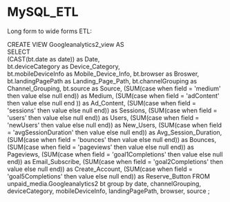 # MySQL_ETL
Long form to wide forms ETL:

CREATE VIEW Googleanalytics2_view AS   
SELECT   
(CAST(bt.date as date)) as Date,   
bt.deviceCategory as Device_Category,    
bt.mobileDeviceInfo as Mobile_Device_Info,
bt.browser as Broswer,
bt.landingPagePath as Landing_Page_Path,
bt.channelGrouping as Channel_Grouping, 
bt.source as Source,
(SUM(case when field = 'medium' then value else null end)) as Medium,
(SUM(case when field = 'adContent' then value else null end )) as Ad_Content,
(SUM(case when field = 'sessions' then value else null end)) as Sessions,
(SUM(case when field = 'users' then value else null end)) as Users,
(SUM(case when field = 'newUsers' then value else null end)) as New_Users,
(SUM(case when field = 'avgSessionDuration' then value else null end)) as Avg_Session_Duration,
(SUM(case when field = 'bounces' then value else null end)) as Bounces,
(SUM(case when field = 'pageviews' then value else null end)) as Pageviews,
(SUM(case when field = 'goal1Completions' then value else null end)) as Email_Subscribe,
(SUM(case when field = 'goal2Completions' then value else null end)) as Create_Account,
(SUM(case when field = 'goal5Completions' then value else null end)) as Reserve_Button
FROM
unpaid_media.Googleanalytics2 bt
group by date, channelGrouping, deviceCategory, mobileDeviceInfo, landingPagePath, browser, source ;

